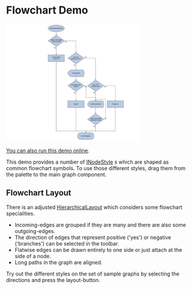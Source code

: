 <!--
 //////////////////////////////////////////////////////////////////////////////
 // @license
 // This file is part of yFiles for HTML.
 // Use is subject to license terms.
 //
 // Copyright (c) by yWorks GmbH, Vor dem Kreuzberg 28,
 // 72070 Tuebingen, Germany. All rights reserved.
 //
 //////////////////////////////////////////////////////////////////////////////
-->
# Flowchart Demo

<img src="../../../doc/demo-thumbnails/flowchart-editor.webp" alt="demo-thumbnail" height="320"/>

[You can also run this demo online](https://www.yfiles.com/demos/showcase/flowchart/).

This demo provides a number of [INodeStyle](https://docs.yworks.com/yfileshtml/#/api/INodeStyle) s which are shaped as common flowchart symbols. To use those different styles, drag them from the palette to the main graph component.

## Flowchart Layout

There is an adjusted [HierarchicalLayout](https://docs.yworks.com/yfileshtml/#/api/HierarchicalLayout) which considers some flowchart specialities.

- Incoming-edges are grouped if they are many and there are also some outgoing-edges.
- The direction of edges that represent positive ('yes') or negative ('branches') can be selected in the toolbar.
- Flatwise edges can be drawn entirely to one side or just attach at the side of a node.
- Long paths in the graph are aligned.

Try out the different styles on the set of sample graphs by selecting the directions and press the layout-button.
